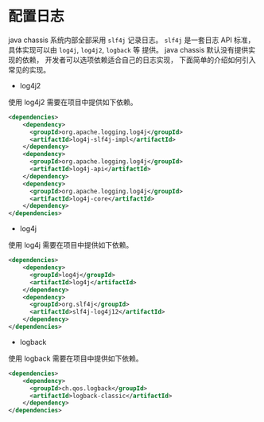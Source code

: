 # 配置日志

java chassis 系统内部全部采用 `slf4j` 记录日志。 `slf4j` 是一套日志 API 标准，具体实现可以由 `log4j`, `log4j2`, `logback` 等
提供。 java chassis 默认没有提供实现的依赖， 开发者可以选项依赖适合自己的日志实现， 下面简单的介绍如何引入常见的实现。

* log4j2

使用 log4j2 需要在项目中提供如下依赖。

```xml
<dependencies>
    <dependency>
      <groupId>org.apache.logging.log4j</groupId>
      <artifactId>log4j-slf4j-impl</artifactId>
    </dependency>
    <dependency>
      <groupId>org.apache.logging.log4j</groupId>
      <artifactId>log4j-api</artifactId>
    </dependency>
    <dependency>
      <groupId>org.apache.logging.log4j</groupId>
      <artifactId>log4j-core</artifactId>
    </dependency>
</dependencies>
```

* log4j

使用 log4j 需要在项目中提供如下依赖。

```xml
<dependencies>
    <dependency>
      <groupId>log4j</groupId>
      <artifactId>log4j</artifactId>
    </dependency>
    <dependency>
      <groupId>org.slf4j</groupId>
      <artifactId>slf4j-log4j12</artifactId>
    </dependency>
</dependencies>
```

* logback

使用 logback 需要在项目中提供如下依赖。

```xml
<dependencies>
    <dependency>
      <groupId>ch.qos.logback</groupId>
      <artifactId>logback-classic</artifactId>
    </dependency>
</dependencies>
```
